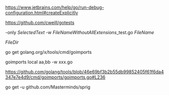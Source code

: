 https://www.jetbrains.com/help/go/run-debug-configuration.html#createExplicitly

https://github.com/cweill/gotests


-only  $SelectedText$  -w  $FileNameWithoutAllExtensions$_test.go  $FileName$

$FileDir$



go get golang.org/x/tools/cmd/goimports

goimports local aa,bb -w xxx.go

https://github.com/golang/tools/blob/46e69bf3b2b55db99852405f61f6da4347e7e4d9/cmd/goimports/goimports.go#L236


go get -u github.com/Masterminds/sprig 
